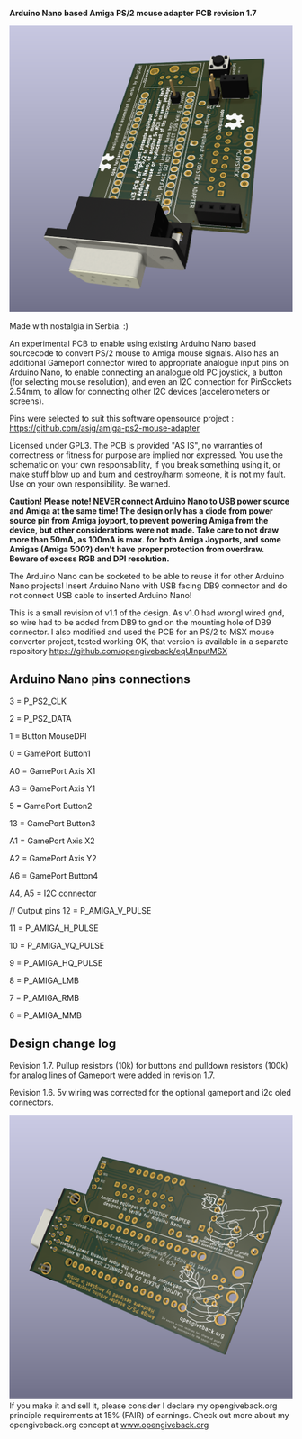 **Arduino Nano based Amiga PS/2 mouse adapter PCB revision 1.7**

![Screenshot](./amigaps2front.png)

Made with nostalgia in Serbia. :)

An experimental PCB to enable using existing Arduino Nano based sourcecode to convert PS/2 mouse to Amiga mouse signals. Also has an additional Gameport connector wired to appropriate analogue input pins on Arduino Nano, to enable connecting an analogue old PC joystick, a button (for selecting mouse resolution), and even an I2C connection for PinSockets 2.54mm, to allow for connecting other I2C devices (accelerometers or screens).

Pins were selected to suit this software opensource project : https://github.com/asig/amiga-ps2-mouse-adapter

Licensed under GPL3.
The PCB is provided "AS IS", no warranties of correctness or fitness for purpose are implied nor expressed. You use the schematic on your own responsability, if you break something using it, or make stuff blow up and burn and destroy/harm someone, it is not my fault. Use on your own responsibility. Be warned.

**Caution! Please note!
NEVER connect Arduino Nano to  USB power source and Amiga at the same time! The design only has a diode from power source pin from Amiga joyport, to prevent powering Amiga from the device, but other considerations were not made. Take care to not draw more than 50mA, as 100mA is max. for both Amiga Joyports, and some Amigas (Amiga 500?) don't have proper protection from overdraw. Beware of excess RGB and DPI resolution.**

The Arduino Nano can be socketed to be able to reuse it for other Arduino Nano projects! Insert Arduino Nano with USB facing DB9 connector and do not connect USB cable to inserted Arduino Nano!

This is a small revision of v1.1 of the design. As v1.0 had wrongl wired gnd, so wire had to be added from DB9 to gnd on the mounting hole of DB9 connector. I also modified and used the PCB for an PS/2 to MSX mouse convertor project, tested working OK, that version is available in a separate repository https://github.com/opengiveback/eqUInputMSX

Arduino Nano pins connections
-----------------------------
3 = P_PS2_CLK

2 = P_PS2_DATA

1 = Button MouseDPI

0 = GamePort Button1

A0 = GamePort Axis X1

A3 = GamePort Axis Y1

5 = GamePort Button2

13 = GamePort Button3

A1 = GamePort Axis X2

A2 = GamePort Axis Y2

A6 = GamePort Button4


A4, A5 = I2C connector

// Output pins
12 = P_AMIGA_V_PULSE

11 = P_AMIGA_H_PULSE

10 = P_AMIGA_VQ_PULSE

9 = P_AMIGA_HQ_PULSE

8 = P_AMIGA_LMB

7 = P_AMIGA_RMB

6 = P_AMIGA_MMB

Design change log
-----------------

Revision 1.7.
Pullup resistors (10k) for buttons and pulldown resistors (100k) for analog lines of Gameport were added in revision 1.7.

Revision 1.6.
5v wiring was corrected for the optional gameport and i2c oled connectors.

![Screenshot](./amigaps2back.png)
If you make it and sell it, please consider I declare my opengiveback.org principle requirements at 15% (FAIR) of earnings. Check out more about my opengiveback.org concept at www.opengiveback.org
